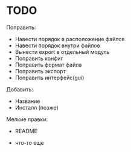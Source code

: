 TODO
====
Поправить:
* Навести порядок в расположение файлов
* Навести порядок внутри файлов
* Вынести export в отдельный модуль
* Поправить конфиг
* Поправить формат файла
* Поправить экспорт
* Поправить интерфейс(gui)

Добавить:
* Название
* Инсталл (позже)

Мелкие правки:
* README


* что-то еще
